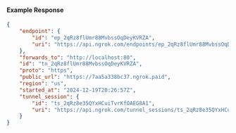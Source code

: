 <!-- Code generated for API Clients. DO NOT EDIT. -->

#### Example Response

```json
{
	"endpoint": {
		"id": "ep_2qRz8flUmr88MvbssOqDeyKVRZA",
		"uri": "https://api.ngrok.com/endpoints/ep_2qRz8flUmr88MvbssOqDeyKVRZA"
	},
	"forwards_to": "http://localhost:80",
	"id": "tn_2qRz8flUmr88MvbssOqDeyKVRZA",
	"proto": "https",
	"public_url": "https://7aa5a338bc37.ngrok.paid",
	"region": "us",
	"started_at": "2024-12-19T20:26:57Z",
	"tunnel_session": {
		"id": "ts_2qRz8e35QYxHCuiTvrKfOAEG8A1",
		"uri": "https://api.ngrok.com/tunnel_sessions/ts_2qRz8e35QYxHCuiTvrKfOAEG8A1"
	}
}
```
